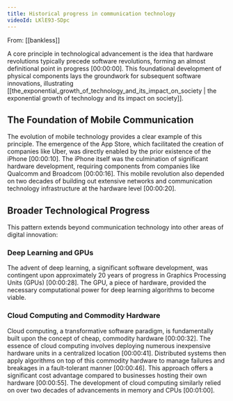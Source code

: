 ```yaml
---
title: Historical progress in communication technology
videoId: LKlE93-SDpc
---
```


From: [[bankless]] <br/> 

A core principle in technological advancement is the idea that hardware revolutions typically precede software revolutions, forming an almost definitional point in progress <a class="yt-timestamp" data-t="00:00:00">[00:00:00]</a>. This foundational development of physical components lays the groundwork for subsequent software innovations, illustrating [[the_exponential_growth_of_technology_and_its_impact_on_society | the exponential growth of technology and its impact on society]].

## The Foundation of Mobile Communication

The evolution of mobile technology provides a clear example of this principle. The emergence of the App Store, which facilitated the creation of companies like Uber, was directly enabled by the prior existence of the iPhone <a class="yt-timestamp" data-t="00:00:10">[00:00:10]</a>. The iPhone itself was the culmination of significant hardware development, requiring components from companies like Qualcomm and Broadcom <a class="yt-timestamp" data-t="00:00:16">[00:00:16]</a>. This mobile revolution also depended on two decades of building out extensive networks and communication technology infrastructure at the hardware level <a class="yt-timestamp" data-t="00:00:20">[00:00:20]</a>.

## Broader Technological Progress

This pattern extends beyond communication technology into other areas of digital innovation:

### Deep Learning and GPUs
The advent of deep learning, a significant software development, was contingent upon approximately 20 years of progress in Graphics Processing Units (GPUs) <a class="yt-timestamp" data-t="00:00:28">[00:00:28]</a>. The GPU, a piece of hardware, provided the necessary computational power for deep learning algorithms to become viable.

### Cloud Computing and Commodity Hardware
Cloud computing, a transformative software paradigm, is fundamentally built upon the concept of cheap, commodity hardware <a class="yt-timestamp" data-t="00:00:32">[00:00:32]</a>. The essence of cloud computing involves deploying numerous inexpensive hardware units in a centralized location <a class="yt-timestamp" data-t="00:00:41">[00:00:41]</a>. Distributed systems then apply algorithms on top of this commodity hardware to manage failures and breakages in a fault-tolerant manner <a class="yt-timestamp" data-t="00:00:46">[00:00:46]</a>. This approach offers a significant cost advantage compared to businesses hosting their own hardware <a class="yt-timestamp" data-t="00:00:55">[00:00:55]</a>. The development of cloud computing similarly relied on over two decades of advancements in memory and CPUs <a class="yt-timestamp" data-t="00:01:00">[00:01:00]</a>.
